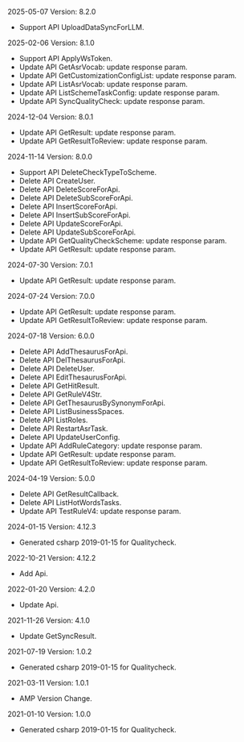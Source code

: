 2025-05-07 Version: 8.2.0
- Support API UploadDataSyncForLLM.


2025-02-06 Version: 8.1.0
- Support API ApplyWsToken.
- Update API GetAsrVocab: update response param.
- Update API GetCustomizationConfigList: update response param.
- Update API ListAsrVocab: update response param.
- Update API ListSchemeTaskConfig: update response param.
- Update API SyncQualityCheck: update response param.


2024-12-04 Version: 8.0.1
- Update API GetResult: update response param.
- Update API GetResultToReview: update response param.


2024-11-14 Version: 8.0.0
- Support API DeleteCheckTypeToScheme.
- Delete API CreateUser.
- Delete API DeleteScoreForApi.
- Delete API DeleteSubScoreForApi.
- Delete API InsertScoreForApi.
- Delete API InsertSubScoreForApi.
- Delete API UpdateScoreForApi.
- Delete API UpdateSubScoreForApi.
- Update API GetQualityCheckScheme: update response param.
- Update API GetResult: update response param.


2024-07-30 Version: 7.0.1
- Update API GetResult: update response param.


2024-07-24 Version: 7.0.0
- Update API GetResult: update response param.
- Update API GetResultToReview: update response param.


2024-07-18 Version: 6.0.0
- Delete API AddThesaurusForApi.
- Delete API DelThesaurusForApi.
- Delete API DeleteUser.
- Delete API EditThesaurusForApi.
- Delete API GetHitResult.
- Delete API GetRuleV4Str.
- Delete API GetThesaurusBySynonymForApi.
- Delete API ListBusinessSpaces.
- Delete API ListRoles.
- Delete API RestartAsrTask.
- Delete API UpdateUserConfig.
- Update API AddRuleCategory: update response param.
- Update API GetResult: update response param.
- Update API GetResultToReview: update response param.


2024-04-19 Version: 5.0.0
- Delete API GetResultCallback.
- Delete API ListHotWordsTasks.
- Update API TestRuleV4: update response param.


2024-01-15 Version: 4.12.3
- Generated csharp 2019-01-15 for Qualitycheck.

2022-10-21 Version: 4.12.2
- Add Api.

2022-01-20 Version: 4.2.0
- Update Api.

2021-11-26 Version: 4.1.0
- Update GetSyncResult.

2021-07-19 Version: 1.0.2
- Generated csharp 2019-01-15 for Qualitycheck.

2021-03-11 Version: 1.0.1
- AMP Version Change.

2021-01-10 Version: 1.0.0
- Generated csharp 2019-01-15 for Qualitycheck.

